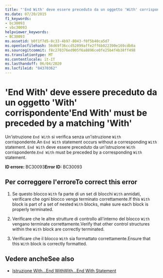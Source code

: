 ```yaml
---
title: "'End With' deve essere preceduto da un oggetto 'With' corrispondente"
ms.date: 07/20/2015
f1_keywords:
- bc30093
- vbc30093
helpviewer_keywords:
- BC30093
ms.assetid: b0f1f7d5-0c33-4b97-8043-f0f5b40ca5d7
ms.openlocfilehash: 56d69f36ccd52099affe2ff6b022390e169cdb0a
ms.sourcegitcommit: f8c270376ed905f6a8896ce0fe25b4f4b38ff498
ms.translationtype: MT
ms.contentlocale: it-IT
ms.lasthandoff: 06/04/2020
ms.locfileid: "84370362"
---
```

# <a name="end-with-must-be-preceded-by-a-matching-with"></a><span data-ttu-id="ab455-102">'End With' deve essere preceduto da un oggetto 'With' corrispondente</span><span class="sxs-lookup"><span data-stu-id="ab455-102">'End With' must be preceded by a matching 'With'</span></span>
<span data-ttu-id="ab455-103">Un'istruzione `End With` si verifica senza un'istruzione `With` corrispondente.</span><span class="sxs-lookup"><span data-stu-id="ab455-103">An `End With` statement occurs without a corresponding `With` statement.</span></span> <span data-ttu-id="ab455-104">`End With` deve essere preceduto da un'istruzione `With` corrispondente.</span><span class="sxs-lookup"><span data-stu-id="ab455-104">`End With` must be preceded by a corresponding `With` statement.</span></span>  
  
 <span data-ttu-id="ab455-105">**ID errore:** BC30093</span><span class="sxs-lookup"><span data-stu-id="ab455-105">**Error ID:** BC30093</span></span>  
  
## <a name="to-correct-this-error"></a><span data-ttu-id="ab455-106">Per correggere l'errore</span><span class="sxs-lookup"><span data-stu-id="ab455-106">To correct this error</span></span>  
  
1. <span data-ttu-id="ab455-107">Se questo blocco `With` fa parte di un set di blocchi `With` annidati, verificare che ogni blocco venga terminato correttamente.</span><span class="sxs-lookup"><span data-stu-id="ab455-107">If this `With` block is part of a set of nested `With` blocks, make sure each block is properly terminated.</span></span>  
  
2. <span data-ttu-id="ab455-108">Verificare che le altre strutture di controllo all'interno del blocco `With` vengano terminate correttamente.</span><span class="sxs-lookup"><span data-stu-id="ab455-108">Verify that other control structures within the `With` block are correctly terminated.</span></span>  
  
3. <span data-ttu-id="ab455-109">Verificare che il blocco `With` sia formattato correttamente.</span><span class="sxs-lookup"><span data-stu-id="ab455-109">Ensure that this `With` block is correctly formatted.</span></span>  
  
## <a name="see-also"></a><span data-ttu-id="ab455-110">Vedere anche</span><span class="sxs-lookup"><span data-stu-id="ab455-110">See also</span></span>

- [<span data-ttu-id="ab455-111">Istruzione With...End With</span><span class="sxs-lookup"><span data-stu-id="ab455-111">With...End With Statement</span></span>](../language-reference/statements/with-end-with-statement.md)

